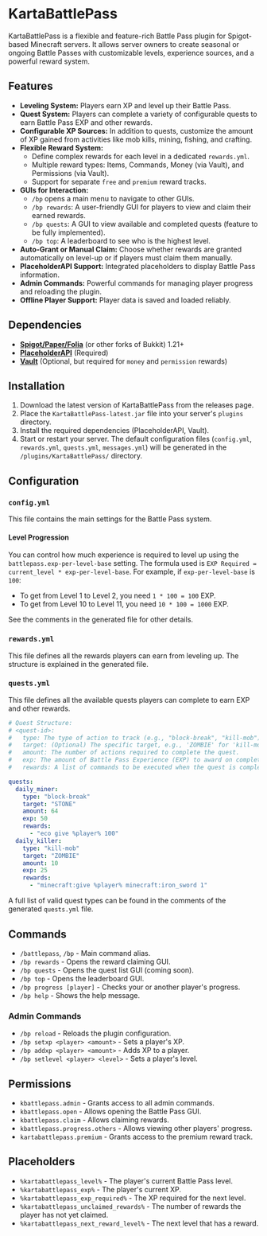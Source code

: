 # KartaBattlePass

KartaBattlePass is a flexible and feature-rich Battle Pass plugin for Spigot-based Minecraft servers. It allows server owners to create seasonal or ongoing Battle Passes with customizable levels, experience sources, and a powerful reward system.

## Features

- **Leveling System:** Players earn XP and level up their Battle Pass.
- **Quest System:** Players can complete a variety of configurable quests to earn Battle Pass EXP and other rewards.
- **Configurable XP Sources:** In addition to quests, customize the amount of XP gained from activities like mob kills, mining, fishing, and crafting.
- **Flexible Reward System:**
  - Define complex rewards for each level in a dedicated `rewards.yml`.
  - Multiple reward types: Items, Commands, Money (via Vault), and Permissions (via Vault).
  - Support for separate `free` and `premium` reward tracks.
- **GUIs for Interaction:**
  - `/bp` opens a main menu to navigate to other GUIs.
  - `/bp rewards`: A user-friendly GUI for players to view and claim their earned rewards.
  - `/bp quests`: A GUI to view available and completed quests (feature to be fully implemented).
  - `/bp top`: A leaderboard to see who is the highest level.
- **Auto-Grant or Manual Claim:** Choose whether rewards are granted automatically on level-up or if players must claim them manually.
- **PlaceholderAPI Support:** Integrated placeholders to display Battle Pass information.
- **Admin Commands:** Powerful commands for managing player progress and reloading the plugin.
- **Offline Player Support:** Player data is saved and loaded reliably.

## Dependencies

- **[Spigot/Paper/Folia](https://papermc.io/downloads)** (or other forks of Bukkit) 1.21+
- **[PlaceholderAPI](https://www.spigotmc.org/resources/placeholderapi.6245/)** (Required)
- **[Vault](https://www.spigotmc.org/resources/vault.34315/)** (Optional, but required for `money` and `permission` rewards)

## Installation

1. Download the latest version of KartaBattlePass from the releases page.
2. Place the `KartaBattlePass-latest.jar` file into your server's `plugins` directory.
3. Install the required dependencies (PlaceholderAPI, Vault).
4. Start or restart your server. The default configuration files (`config.yml`, `rewards.yml`, `quests.yml`, `messages.yml`) will be generated in the `/plugins/KartaBattlePass/` directory.

## Configuration

### `config.yml`

This file contains the main settings for the Battle Pass system.

#### Level Progression
You can control how much experience is required to level up using the `battlepass.exp-per-level-base` setting. The formula used is `EXP Required = current_level * exp-per-level-base`.
For example, if `exp-per-level-base` is `100`:
- To get from Level 1 to Level 2, you need `1 * 100 = 100` EXP.
- To get from Level 10 to Level 11, you need `10 * 100 = 1000` EXP.

See the comments in the generated file for other details.

### `rewards.yml`

This file defines all the rewards players can earn from leveling up. The structure is explained in the generated file.

### `quests.yml`

This file defines all the available quests players can complete to earn EXP and other rewards.

```yaml
# Quest Structure:
# <quest-id>:
#   type: The type of action to track (e.g., "block-break", "kill-mob"). See below for a full list.
#   target: (Optional) The specific target, e.g., 'ZOMBIE' for 'kill-mob' or 'DIAMOND_ORE' for 'block-break'.
#   amount: The number of actions required to complete the quest.
#   exp: The amount of Battle Pass Experience (EXP) to award on completion.
#   rewards: A list of commands to be executed when the quest is completed. Use %player% for the player's name.

quests:
  daily_miner:
    type: "block-break"
    target: "STONE"
    amount: 64
    exp: 50
    rewards:
      - "eco give %player% 100"
  daily_killer:
    type: "kill-mob"
    target: "ZOMBIE"
    amount: 10
    exp: 25
    rewards:
      - "minecraft:give %player% minecraft:iron_sword 1"
```

A full list of valid quest types can be found in the comments of the generated `quests.yml` file.

## Commands

- `/battlepass`, `/bp` - Main command alias.
- `/bp rewards` - Opens the reward claiming GUI.
- `/bp quests` - Opens the quest list GUI (coming soon).
- `/bp top` - Opens the leaderboard GUI.
- `/bp progress [player]` - Checks your or another player's progress.
- `/bp help` - Shows the help message.

### Admin Commands
- `/bp reload` - Reloads the plugin configuration.
- `/bp setxp <player> <amount>` - Sets a player's XP.
- `/bp addxp <player> <amount>` - Adds XP to a player.
- `/bp setlevel <player> <level>` - Sets a player's level.

## Permissions

- `kbattlepass.admin` - Grants access to all admin commands.
- `kbattlepass.open` - Allows opening the Battle Pass GUI.
- `kbattlepass.claim` - Allows claiming rewards.
- `kbattlepass.progress.others` - Allows viewing other players' progress.
- `kartabattlepass.premium` - Grants access to the premium reward track.

## Placeholders

- `%kartabattlepass_level%` - The player's current Battle Pass level.
- `%kartabattlepass_exp%` - The player's current XP.
- `%kartabattlepass_exp_required%` - The XP required for the next level.
- `%kartabattlepass_unclaimed_rewards%` - The number of rewards the player has not yet claimed.
- `%kartabattlepass_next_reward_level%` - The next level that has a reward.